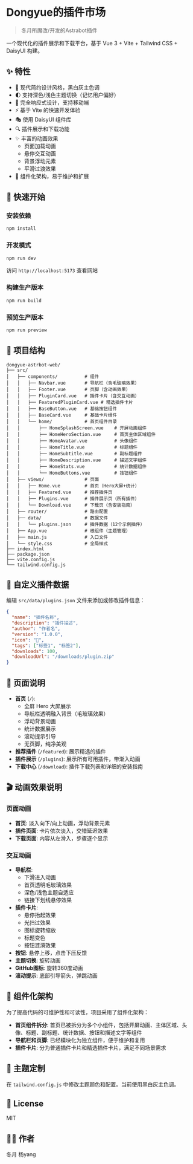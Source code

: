 # Dongyue的插件市场

> 冬月所魔改/开发的Astrabot插件

一个现代化的插件展示和下载平台，基于 Vue 3 + Vite + Tailwind CSS + DaisyUI 构建。

## ✨ 特性

- 🎨 现代简约设计风格，黑白灰主色调
- 🌓 支持深色/浅色主题切换（记忆用户偏好）
- 📱 完全响应式设计，支持移动端
- ⚡ 基于 Vite 的快速开发体验
- 🎭 使用 DaisyUI 组件库
- 🔍 插件展示和下载功能
- ✨ 丰富的动画效果
  - 页面加载动画
  - 悬停交互动画
  - 背景浮动元素
  - 平滑过渡效果
- 🧩 组件化架构，易于维护和扩展

## 🚀 快速开始

### 安装依赖

```bash
npm install
```

### 开发模式

```bash
npm run dev
```

访问 `http://localhost:5173` 查看网站

### 构建生产版本

```bash
npm run build
```

### 预览生产版本

```bash
npm run preview
```

## 📁 项目结构

```
dongyue-astrbot-web/
├── src/
│   ├── components/          # 组件
│   │   ├── Navbar.vue       # 导航栏（含毛玻璃效果）
│   │   ├── Footer.vue       # 页脚（含动画效果）
│   │   ├── PluginCard.vue   # 插件卡片（含交互动画）
│   │   ├── FeaturedPluginCard.vue # 精选插件卡片
│   │   ├── BaseButton.vue   # 基础按钮组件
│   │   ├── BaseCard.vue     # 基础卡片组件
│   │   └── home/            # 首页组件目录
│   │       ├── HomeSplashScreen.vue    # 开屏动画组件
│   │       ├── HomeHeroSection.vue     # 首页主体区域组件
│   │       ├── HomeAvatar.vue          # 头像组件
│   │       ├── HomeTitle.vue           # 标题组件
│   │       ├── HomeSubtitle.vue        # 副标题组件
│   │       ├── HomeDescription.vue     # 描述文字组件
│   │       ├── HomeStats.vue           # 统计数据组件
│   │       └── HomeButtons.vue         # 按钮组件
│   ├── views/               # 页面
│   │   ├── Home.vue         # 首页（Hero大屏+统计）
│   │   ├── Featured.vue     # 推荐插件页
│   │   ├── Plugins.vue      # 插件展示页（所有插件）
│   │   └── Download.vue     # 下载页（含安装指南）
│   ├── router/              # 路由配置
│   ├── data/                # 数据文件
│   │   └── plugins.json     # 插件数据（12个示例插件）
│   ├── App.vue              # 根组件（主题管理）
│   ├── main.js              # 入口文件
│   └── style.css            # 全局样式
├── index.html
├── package.json
├── vite.config.js
└── tailwind.config.js
```

## 🔧 自定义插件数据

编辑 `src/data/plugins.json` 文件来添加或修改插件信息：

```json
{
  "name": "插件名称",
  "description": "插件描述",
  "author": "作者名",
  "version": "1.0.0",
  "icon": "🎨",
  "tags": ["标签1", "标签2"],
  "downloads": 100,
  "downloadUrl": "/downloads/plugin.zip"
}
```

## 📝 页面说明

- **首页** (`/`): 
  - 全屏 Hero 大屏展示
  - 导航栏透明融入背景（毛玻璃效果）
  - 浮动背景动画
  - 统计数据展示
  - 滚动提示引导
  - 无页脚，纯净美观
- **推荐插件** (`/featured`): 展示精选的插件
- **插件展示** (`/plugins`): 展示所有可用插件，带渐入动画
- **下载中心** (`/download`): 插件下载列表和详细的安装指南

## 🎬 动画效果说明

### 页面动画
- **首页**: 淡入向下/向上动画，浮动背景元素
- **插件页面**: 卡片依次淡入，交错延迟效果
- **下载页面**: 内容从左滑入，步骤逐个显示

### 交互动画
- **导航栏**: 
  - 下滑进入动画
  - 首页透明毛玻璃效果
  - 深色/浅色主题自适应
  - 链接下划线悬停效果
- **插件卡片**: 
  - 悬停抬起效果
  - 光扫过效果
  - 图标旋转缩放
  - 标题变色
  - 按钮涟漪效果
- **按钮**: 悬停上移，点击下压反馈
- **主题切换**: 旋转动画
- **GitHub图标**: 旋转360度动画
- **滚动提示**: 底部引导箭头，弹跳动画

## 🧩 组件化架构

为了提高代码的可维护性和可读性，项目采用了组件化架构：

- **首页组件拆分**: 首页已被拆分为多个小组件，包括开屏动画、主体区域、头像、标题、副标题、统计数据、按钮和描述文字等组件
- **导航栏和页脚**: 已经模块化为独立组件，便于维护和复用
- **插件卡片**: 分为普通插件卡片和精选插件卡片，满足不同场景需求

## 🎨 主题定制

在 `tailwind.config.js` 中修改主题颜色和配置。当前使用黑白灰主色调。

## 📄 License

MIT

## 👨‍💻 作者

冬月
杨yang